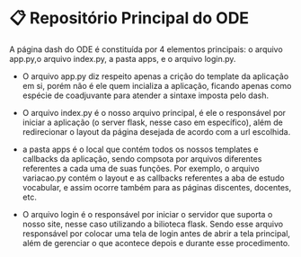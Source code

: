# 📋 Repositório Principal do ODE

A página dash do ODE é constituída por 4 elementos principais: o arquivo app.py,o arquivo index.py, a pasta apps,  e o arquivo login.py.

- O arquivo app.py diz respeito apenas a crição do template da aplicação em si, porém não é ele quem incializa a aplicação, ficando apenas como espécie de coadjuvante para atender a sintaxe imposta pelo dash.

- O arquivo index.py é o nosso arquivo principal, é ele o responsável por iniciar a aplicação (o server flask, nesse caso em específico), além de redirecionar o layout da página desejada de acordo com a url escolhida.

- a pasta apps é o local que contém todos os nossos templates e callbacks da aplicação, sendo compsota por arquivos diferentes referentes a cada uma de suas funções. Por exemplo, o arquivo variacao.py contém o layout e as callbacks referentes a aba de estudo vocabular, e assim ocorre também para as páginas discentes, docentes, etc.

- O arquivo login é o responsável por iniciar o servidor que suporta o nosso site, nesse caso utilizando a bilioteca flask. Sendo esse arquivo responsável por colocar uma tela de login antes de abrir a tela principal, além de gerenciar o que acontece depois e durante esse procedimento.

